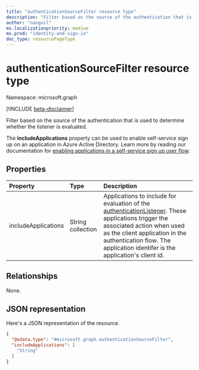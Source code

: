 ```yaml
---
title: "authenticationSourceFilter resource type"
description: "Filter based on the source of the authentication that is used to determine whether the listener is executed or not."
author: "nanguil"
ms.localizationpriority: medium
ms.prod: "identity-and-sign-in"
doc_type: resourcePageType
---
```


# authenticationSourceFilter resource type

Namespace: microsoft.graph

[!INCLUDE [beta-disclaimer](../../includes/beta-disclaimer.md)]

Filter based on the source of the authentication that is used to determine whether the listener is evaluated.

The **includeApplications** property can be used to enable self-service sign up on an application in Azure Active Directory. Learn more by reading our documentation for [enabling applications in a self-service sign up user flow](/azure/active-directory/external-identities/self-service-sign-up-user-flow#add-applications-to-the-self-service-sign-up-user-flow).

## Properties

|Property|Type|Description|
|:---|:---|:---|
|includeApplications|String collection|Applications to include for evaluation of the [authenticationListener](../resources/authenticationlistener.md). These applications trigger the associated action when used as the client application in the authentication flow. The application identifer is the application's client id.|

## Relationships

None.

## JSON representation

Here's a JSON representation of the resource.
<!-- {
  "blockType": "resource",
  "@odata.type": "microsoft.graph.authenticationSourceFilter"
}
-->

``` json
{
  "@odata.type": "#microsoft.graph.authenticationSourceFilter",
  "includeApplications": [
    "String"
  ]
}
```
